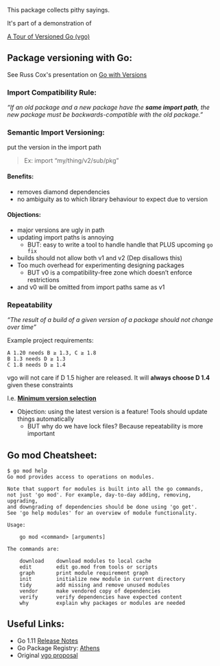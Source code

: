 This package collects pithy sayings.

It's part of a demonstration of

[A Tour of Versioned Go (vgo)](https://research.swtch.com/vgo-tour)

## Package versioning with Go:
See Russ Cox's presentation on [Go with Versions](https://www.youtube.com/watch?v=F8nrpe0XWRg&list=PLq2Nv-Sh8EbbIjQgDzapOFeVfv5bGOoPE&index=3&t=0s)
### Import Compatibility Rule:

_“If an old package and a new package have the **same import path**, the new package must be backwards-compatible with the old package.”_

### Semantic Import Versioning:
put the version in the import path
> Ex: import “my/thing/v2/sub/pkg”

#### Benefits:
- removes diamond dependencies
- no ambiguity as to which library behaviour to expect due to version

#### Objections:
- major versions are ugly in path
- updating import paths is annoying
  - BUT: easy to write a tool to handle handle that PLUS upcoming `go fix`
- builds should not allow both v1 and v2 (Dep disallows this)
- Too much overhead for experimenting designing packages
  - BUT v0 is a compatibility-free zone which doesn’t enforce restrictions 
- and v0 will be omitted from import paths same as v1

### Repeatability
_“The result of a build of a given version of a package should not change over time”_

Example project requirements:
```
A 1.20 needs B ≥ 1.3, C ≥ 1.8
B 1.3 needs D ≥ 1.3
C 1.8 needs D ≥ 1.4
```
vgo will not care if D 1.5 higher are released. It will **always choose D 1.4** given these constraints

I.e. [**Minimum version selection**](https://research.swtch.com/vgo-mvs)

- Objection: using the latest version is a feature! Tools should update things automatically
  - BUT why do we have lock files? Because repeatability is more important

## Go mod Cheatsheet:
```
$ go mod help
Go mod provides access to operations on modules.

Note that support for modules is built into all the go commands,
not just 'go mod'. For example, day-to-day adding, removing, upgrading,
and downgrading of dependencies should be done using 'go get'.
See 'go help modules' for an overview of module functionality.

Usage:

	go mod <command> [arguments]

The commands are:

	download    download modules to local cache
	edit        edit go.mod from tools or scripts
	graph       print module requirement graph
	init        initialize new module in current directory
	tidy        add missing and remove unused modules
	vendor      make vendored copy of dependencies
	verify      verify dependencies have expected content
	why         explain why packages or modules are needed
```

## Useful Links:
- Go 1.11 [Release Notes](https://golang.org/doc/go1.11)
- Go Package Registry: [Athens](https://github.com/gomods/athens)
- Original [vgo proposal](https://research.swtch.com/vgo)
